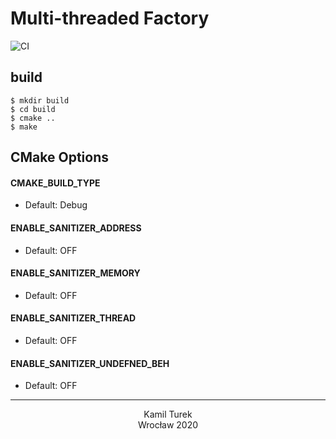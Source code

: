 # Multi-threaded Factory
![CI](https://github.com/kamilturek/factory/workflows/CI/badge.svg)

## build
```
$ mkdir build
$ cd build
$ cmake ..
$ make
```

## CMake Options

#### CMAKE_BUILD_TYPE
- Default: Debug

#### ENABLE_SANITIZER_ADDRESS
- Default: OFF

#### ENABLE_SANITIZER_MEMORY
- Default: OFF

#### ENABLE_SANITIZER_THREAD
- Default: OFF

#### ENABLE_SANITIZER_UNDEFNED_BEH
- Default: OFF

---
<p align="center">
    Kamil Turek
    <br>
    Wrocław 2020
</p>